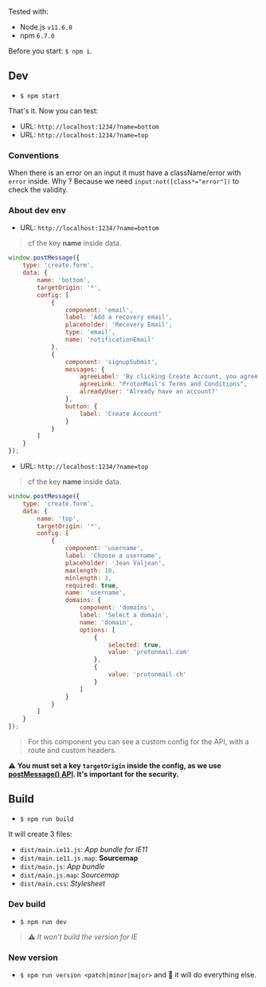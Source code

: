 Tested with:
- Node.js `v11.6.0`
- npm `6.7.0`

Before you start: `$ npm i`.

## Dev

- `$ npm start`

That's it. Now you can test:
- URL: `http://localhost:1234/?name=bottom`
- URL: `http://localhost:1234/?name=top`

### Conventions

When there is an error on an input it must have a className/error with `error` inside. Why ?
Because we need `input:not([class*="error"])` to check the validity.

### About dev env

- URL: `http://localhost:1234/?name=bottom`

> cf the key **name** inside data.

```javascript
window.postMessage({
    type: 'create.form',
    data: {
        name: 'bottom',
        targetOrigin: '*',
        config: [
            {
                component: 'email',
                label: 'Add a recovery email',
                placeholder: 'Recovery Email',
                type: 'email',
                name: 'notificationEmail'
            },
            {
                component: 'signupSubmit',
                messages: {
                    agreeLabel: 'By clicking Create Account, you agree to abide by',
                    agreeLink: "ProtonMail's Terms and Conditions",
                    alreadyUser: 'Already have an account?'
                },
                button: {
                    label: 'Create Account'
                }
            }
        ]
    }
});
```

- URL: `http://localhost:1234/?name=top`

> cf the key **name** inside data.

```javascript
window.postMessage({
    type: 'create.form',
    data: {
        name: 'top',
        targetOrigin: '*',
        config: [
            {
                component: 'username',
                label: 'Choose a username',
                placeholder: 'Jean Valjean',
                maxlength: 10,
                minlength: 3,
                required: true,
                name: 'username',
                domains: {
                    component: 'domains',
                    label: 'Select a domain',
                    name: 'domain',
                    options: [
                        {
                            selected: true,
                            value: 'protonmail.com'
                        },
                        {
                            value: 'protonmail.ch'
                        }
                    ]
                }
            }
        ]
    }
});
```

> For this component you can see a custom config for the API, with a route and custom headers.

:warning: **You must set a key `targetOrigin` inside the config, as we use [postMessage() API](https://developer.mozilla.org/en-US/docs/Web/API/Window/postMessage). It's important for the security.**
`

## Build

- `$ npm run build`

It will create 3 files:
- `dist/main.ie11.js`: _App bundle for IE11_
- `dist/main.ie11.js.map`: __Sourcemap__
- `dist/main.js`: _App bundle_
- `dist/main.js.map`: _Sourcemap_
- `dist/main.css`: _Stylesheet_

### Dev build

- `$ npm run dev`

> :warning: _It won't build the version for IE_

### New version

- `$ npm run version <patch|minor|major>` 
and :popcorn: it will do everything else.
